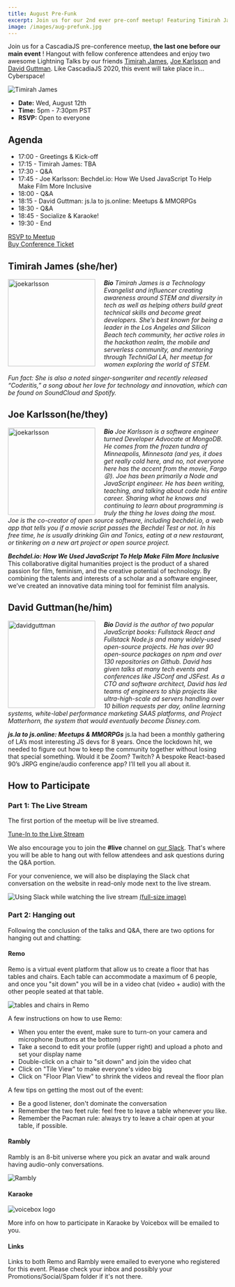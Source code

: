 ```yaml
---
title: August Pre-Funk
excerpt: Join us for our 2nd ever pre-conf meetup! Featuring Timirah James, Joe Karlsson and David Guttman!
image: /images/aug-prefunk.jpg
---
```


Join us for a CascadiaJS pre-conference meetup, **the last one before our main event** ! Hangout with fellow conference attendees and enjoy two awesome Lightning Talks by our friends [Timirah James](https://twitter.com/TimirahJ), [Joe Karlsson](https://twitter.com/JoeKarlsson1) and [David Guttman](https://twitter.com/davidguttman). Like CascadiaJS 2020, this event will take place in... Cyberspace!

![Timirah James](/images/august-group.png)

* **Date:** Wed, August 12th
* **Time:** 5pm - 7:30pm PST
* **RSVP:** Open to everyone

## Agenda

* 17:00 - Greetings & Kick-off
* 17:15 - Timirah James: TBA
* 17:30 - Q&A
* 17:45 - Joe Karlsson: Bechdel.io: How We Used JavaScript To Help Make Film More Inclusive
* 18:00 - Q&A
* 18:15 - David Guttman: js.la to js.online: Meetups & MMORPGs
* 18:30 - Q&A
* 18:45 - Socialize & Karaoke!
* 19:30 - End

<div class="cta"><a href="https://ti.to/event-loop/cjs20-august-prefunk">RSVP to Meetup</a></div>

<div class="cta"><a href="https://ti.to/event-loop/cascadiajs-2020/">Buy Conference Ticket</a></div>

## Timirah James (she/her)
<img src=/images/tjames.jpg alt="joekarlsson" width="200" style="float:left; padding-right: 20px"/>

***Bio*** _Timirah James is a Technology Evangelist and influencer creating awareness around STEM and diversity in tech as well as helping others build great technical skills and become great developers. She’s best known for being a leader in the Los Angeles and Silicon Beach tech community, her active roles in the hackathon realm, the mobile and serverless community, and mentoring through TechniGal LA, her meetup for women exploring the world of STEM._ 

_Fun fact: She is also a noted singer-songwriter and recently released “Coderitis,” a song about her love for technology and innovation, which can be found on SoundCloud and Spotify._


## Joe Karlsson(he/they)
<img src=/images/joekarlsson.jpg alt="joekarlsson" width="200" style="float:left; padding-right: 20px"/>

***Bio*** _Joe Karlsson is a software engineer turned Developer Advocate at MongoDB. He comes from the frozen tundra of Minneapolis, Minnesota (and yes, it does get really cold here, and no, not everyone here has the accent from the movie, Fargo 😝). Joe has been primarily a Node and JavaScript engineer. He has been writing, teaching, and talking about code his entire career. Sharing what he knows and continuing to learn about programming is truly the thing he loves doing the most. Joe is the co-creator of open source software, including bechdel.io, a web app that tells you if a movie script passes the Bechdel Test or not. In his free time, he is usually drinking Gin and Tonics, eating at a new restaurant, or tinkering on a new art project or open source project._


***Bechdel.io: How We Used JavaScript To Help Make Film More Inclusive*** This collaborative digital humanities project is the product of a shared passion for film, feminism, and the creative potential of technology. By combining the talents and interests of a scholar and a software engineer, we’ve created an innovative data mining tool for feminist film analysis.

## David Guttman(he/him)
<img src=/images/davidguttman.jpeg alt="davidguttman" width="200" style="float: left; padding-right: 20px"/>

***Bio*** _David is the author of two popular JavaScript books: Fullstack React and Fullstack Node.js and many widely-used open-source projects. He has over 90 open-source packages on npm and over 130 repositories on Github. David has given talks at many tech events and conferences like JSConf and JSFest. As a CTO and software architect, David has led teams of engineers to ship projects like ultra-high-scale ad servers handling over 10 billion requests per day, online learning systems, white-label performance marketing SAAS platforms, and Project Matterhorn, the system that would eventually become Disney.com._

***js.la to js.online: Meetups & MMORPGs*** js.la had been a monthly gathering of LA’s most interesting JS devs for 8 years. Once the lockdown hit, we needed to figure out how to keep the community together without losing that special something. Would it be Zoom? Twitch? A bespoke React-based 90’s JRPG engine/audio conference app? I’ll tell you all about it. 


## How to Participate

### Part 1: The Live Stream

The first portion of the meetup will be live streamed.

<div class="cta"><a href="/live">Tune-In to the Live Stream</a></div>

We also encourage you to join the **#live** channel on [our Slack](https://join.slack.com/t/cascadiajs/shared_invite/enQtNzYzMzYxMTc0OTc5LWM0ZDZiZDc5MDgwMmFkODdlZTdiMGE3NjFhYTZmNWVkMWEwMDcxNWE0Nzg5YTcwOGQzZDk0Y2M3ZWRmN2QwNzU). That's where you will be able to hang out with fellow attendees and ask questions during the Q&A portion.

For your convenience, we will also be displaying the Slack chat conversation on the website in read-only mode next to the live stream.

![Using Slack while watching the live stream](/images/stream-slack.png)
[(full-size image)](/images/stream-slack.png)

### Part 2: Hanging out

Following the conclusion of the talks and Q&A, there are two options for hanging out and chatting:

#### Remo

Remo is a virtual event platform that allow us to create a floor that has tables and chairs. Each table can accommodate a maximum of 6 people, and once you "sit down" you will be in a video chat (video + audio) with the other people seated at that table.

![tables and chairs in Remo](/images/remo-tables.png)

A few instructions on how to use Remo:
- When you enter the event, make sure to turn-on your camera and microphone (buttons at the bottom)
- Take a second to edit your profile (upper right) and upload a photo and set your display name
- Double-click on a chair to "sit down" and join the video chat
- Click on "Tile View" to make everyone's video big
- Click on "Floor Plan View" to shrink the videos and reveal the floor plan

A few tips on getting the most out of the event:
- Be a good listener, don't dominate the conversation
- Remember the two feet rule: feel free to leave a table whenever you like.
- Remember the Pacman rule: always try to leave a chair open at your table, if possible.


#### Rambly

Rambly is an 8-bit universe where you pick an avatar and walk around having audio-only conversations. 

![Rambly](/images/rambly.png)

#### Karaoke

![voicebox logo](/images/voicebox-logo.svg)

More info on how to participate in Karaoke by Voicebox will be emailed to you.

#### Links

Links to both Remo and Rambly were emailed to everyone who registered for this event. Please check your inbox and possibly your Promotions/Social/Spam folder if it's not there. 
